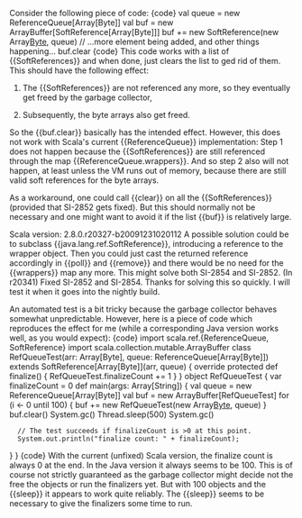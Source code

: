 Consider the following piece of code:
{code}
val queue = new ReferenceQueue[Array[Byte]]
val buf = new ArrayBuffer[SoftReference[Array[Byte]]]
buf += new SoftReference(new Array[Byte](100), queue)
// ...more element being added, and other things happening...
buf.clear
{code}
This code works with a list of {{SoftReferences}} and when done, just clears the list to ged rid of them. This should have the following effect:

1. The {{SoftReferences}} are not referenced any more, so they eventually get freed by the garbage collector,

2. Subsequently, the byte arrays also get freed.

So the {{buf.clear}} basically has the intended effect. However, this does not work with Scala's current {{ReferenceQueue}} implementation: Step 1 does not happen because the {{SoftReferences}} are still referenced through the map {{ReferenceQueue.wrappers}}. And so step 2 also will not happen, at least unless the VM runs out of memory, because there are still valid soft references for the byte arrays.

As a workaround, one could call {{clear}} on all the {{SoftReferences}} (provided that SI-2852 gets fixed). But this should normally not be necessary and one might want to avoid it if the list {{buf}} is relatively large.

Scala version: 2.8.0.r20327-b20091231020112
A possible solution could be to subclass {{java.lang.ref.SoftReference}}, introducing a reference to the wrapper object. Then you could just cast the returned reference accordingly in {{poll}} and {{remove}} and there would be no need for the {{wrappers}} map any more. This might solve both SI-2854 and SI-2852.
(In r20341) Fixed SI-2852 and SI-2854.
Thanks for solving this so quickly. I will test it when it goes into the nightly build.

An automated test is a bit tricky because the garbage collector behaves somewhat unpredictable. However, here is a piece of code which reproduces the effect for me (while a corresponding Java version works well, as you would expect):
{code}
import scala.ref.{ReferenceQueue, SoftReference}
import scala.collection.mutable.ArrayBuffer
class RefQueueTest(arr: Array[Byte], queue: ReferenceQueue[Array[Byte]])
         extends SoftReference[Array[Byte]](arr, queue) {
   override protected def finalize() {
      RefQueueTest.finalizeCount += 1
   }
}
object RefQueueTest {
   var finalizeCount = 0
   def main(args: Array[String]) {
      val queue = new ReferenceQueue[Array[Byte]]
      val buf = new ArrayBuffer[RefQueueTest]
      for (i <- 0 until 100) {
         buf += new RefQueueTest(new Array[Byte](1024), queue)
      }
      buf.clear()
      System.gc()
      Thread.sleep(500)
      System.gc()

      // The test succeeds if finalizeCount is >0 at this point.
      System.out.println("finalize count: " + finalizeCount);
   }
}
{code}
With the current (unfixed) Scala version, the finalize count is always 0 at the end. In the Java version it always seems to be 100. This is of course not strictly guaranteed as the garbage collector might decide not the free the objects or run the finalizers yet. But with 100 objects and the {{sleep}} it appears to work quite reliably. The {{sleep}} seems to be necessary to give the finalizers some time to run.

